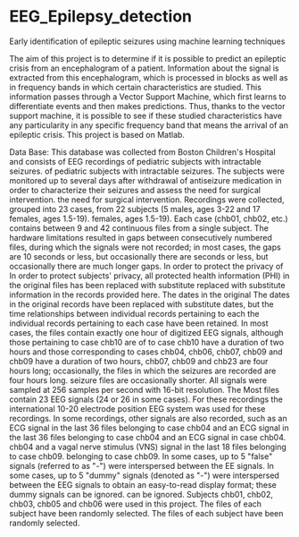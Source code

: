 # EEG_Epilepsy_detection
Early identification of epileptic seizures using machine learning techniques

The aim of this project is to determine if it is possible to predict an epileptic crisis from an encephalogram
of a patient. Information about the signal is extracted from this encephalogram, which is processed
in blocks as well as in frequency bands in which certain characteristics are studied. This information
passes through a Vector Support Machine, which first learns to differentiate events and then makes
predictions. Thus, thanks to the vector support machine, it is possible to see if these studied
characteristics have any particularity in any specific frequency band that means the arrival of an
epileptic crisis. This project is based on Matlab.

Data Base:
This database was collected from Boston Children's Hospital and consists of EEG recordings of pediatric subjects with intractable seizures.
of pediatric subjects with intractable seizures. The subjects were monitored up to several days
after withdrawal of antiseizure medication in order to characterize their seizures and assess the need for surgical intervention.
the need for surgical intervention.
Recordings were collected, grouped into 23 cases, from 22 subjects (5 males, ages 3-22 and 17 females, ages 1.5-19).
females, ages 1.5-19).
Each case (chb01, chb02, etc.) contains between 9 and 42 continuous files from a single subject. The
hardware limitations resulted in gaps between consecutively numbered files,
during which the signals were not recorded; in most cases, the gaps are 10 seconds or less, but occasionally there are
seconds or less, but occasionally there are much longer gaps. In order to protect the privacy of
In order to protect subjects' privacy, all protected health information (PHI) in the original files has been replaced with substitute
replaced with substitute information in the records provided here. The dates in the original
The dates in the original records have been replaced with substitute dates, but the time relationships between individual records pertaining to each
the individual records pertaining to each case have been retained. In most cases,
the files contain exactly one hour of digitized EEG signals, although those pertaining to case chb10 are of
to case chb10 have a duration of two hours and those corresponding to cases chb04, chb06, chb07, chb09 and chb09 have a duration of two hours,
chb07, chb09 and chb23 are four hours long; occasionally, the files in which the seizures are recorded are four hours long.
seizure files are occasionally shorter.
All signals were sampled at 256 samples per second with 16-bit resolution. The
Most files contain 23 EEG signals (24 or 26 in some cases). For these recordings
the international 10-20 electrode position EEG system was used for these recordings. In some recordings,
other signals are also recorded, such as an ECG signal in the last 36 files belonging to case chb04 and an ECG signal in the last 36 files belonging to case chb04 and an ECG signal in case chb04.
chb04 and a vagal nerve stimulus (VNS) signal in the last 18 files belonging to case chb09.
belonging to case chb09. In some cases, up to 5 "false" signals (referred to as "-") were interspersed between the EE signals.
In some cases, up to 5 "dummy" signals (denoted as "-") were interspersed between the EEG signals to obtain an easy-to-read display format; these dummy signals can be ignored.
can be ignored.
Subjects chb01, chb02, chb03, chb05 and chb06 were used in this project. The files of each subject have been randomly selected.
The files of each subject have been randomly selected.
